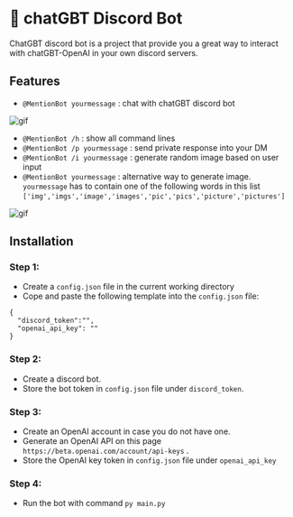 # 🤖 chatGBT Discord Bot
ChatGBT discord bot is a project that provide you a great way to interact with chatGBT-OpenAI in your own discord servers.

## Features
- `@MentionBot yourmessage` : chat with chatGBT discord bot

![gif](https://user-images.githubusercontent.com/112210000/210421037-e5827723-7ad1-48a2-a807-74d45b75c5f3.gif)

- `@MentionBot /h` : show all command lines
- `@MentionBot /p yourmessage` : send private response into your DM
- `@MentionBot /i yourmessage` : generate random image based on user input
- `@MentionBot yourmessage` : alternative way to generate image. `yourmessage` has to contain one of the following words in this list `['img','imgs','image','images','pic','pics','picture','pictures']`


![gif](https://user-images.githubusercontent.com/112210000/211229790-4da0c145-9c2c-4096-8392-2577f8885399.gif)





## Installation

### Step 1:
- Create a `config.json` file in the current working directory
- Cope and paste the following template into the `config.json` file:
```
{
  "discord_token":"",
  "openai_api_key": ""
}
```
### Step 2: 
- Create a discord bot.
- Store the bot token in `config.json` file under `discord_token`.
### Step 3:
- Create an OpenAI account in case you do not have one.
- Generate an OpenAI API on this page `https://beta.openai.com/account/api-keys` .
- Store the OpenAI key token in `config.json` file under `openai_api_key`
### Step 4:
- Run the bot with command `py main.py`


